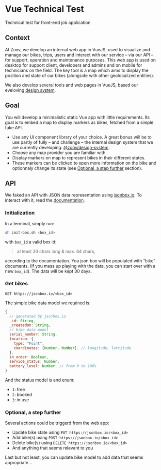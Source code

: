 # Vue Technical Test

Technical test for front-end job application

## Context

At Zoov, we develop an internal web app in VueJS, used to visualize and manage our bikes, trips, users and interact with our service – via our API – for support, operation and maintenance purposes. This web app is used on desktop for support client, developers and admins and on mobile for technicians on the field. The key tool is a map which aims to display the position and state of our bikes (alongside with other geolocalized entities).

We also develop several tools and web pages in VueJS, based our eveloving [design system](https://github.com/birotaio/zoov-design-system/tree/master/web).

## Goal

You will develop a minimalistic static Vue app with little requirements. Its goal is to embed a map to display markers as bikes, fetched from a simple fake API.
- Use any UI component library of your choice. A great bonus will be to use partly of fully – and challenge – the internal design system that we are currently developing: [@zoov/design-system](https://github.com/birotaio/zoov-design-system/tree/master/web).
- Choose any map provider you are familiar with.
- Display markers on map to represent bikes in their different states.
- These markers can be clicked to open more information on the bike and optionnaly change its state (see [Optional, a step further](#optional-a-step-further) section).

## API

We faked an API with JSON data representation using [jsonbox.io](https://jsonbox.io/). To interact with it, read the [documentation](https://github.com/vasanthv/jsonbox).

### Initialization

In a terminal, simply run:
```sh
sh init-box.sh <box_id>
```
with `box_id` a valid box id:
> at least 20 chars long & max. 64 chars,

according to the documentation. You json box will be populated with "bike" documents. (If you mess up playing with the data, you can start over with a new `box_id`). The data will be kept 30 days.

### Get bikes

```http
GET https://jsonbox.io/<box_id>
```

The simple bike data model we retained is:
```js
{
  // generated by jsonbox.io
  _id: String,
  _createdOn: String,
  // bike data model
  serial_number: String,
  location: {
    type: "Point",
    coordinates: [Number, Number], // longitude, lattitude
  },
  in_order: Boolean,
  service_status: Number,
  battery_level: Number, // from 0 to 100%
}
```

And the status model is and enum:
- `1`: free
- `2`: booked
- `3`: in use

### Optional, a step further

Several actions could be triggerd from the web app:
- Update bike state using `PUT https://jsonbox.io/<box_id>`
- Add bike(s) using `POST https://jsonbox.io/<box_id>`
- Delete bike(s) using `DELETE https://jsonbox.io/<box_id>`
- And anything that seems relevant to you

Last but not least, you can update bike model to add data that seems appropriate...
